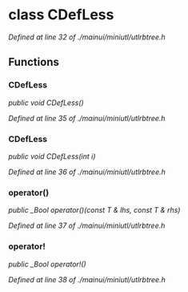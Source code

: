 # class CDefLess

*Defined at line 32 of ./mainui/miniutl/utlrbtree.h*

## Functions

### CDefLess<T>

*public void CDefLess<T>()*

*Defined at line 35 of ./mainui/miniutl/utlrbtree.h*

### CDefLess<T>

*public void CDefLess<T>(int i)*

*Defined at line 36 of ./mainui/miniutl/utlrbtree.h*

### operator()

*public _Bool operator()(const T & lhs, const T & rhs)*

*Defined at line 37 of ./mainui/miniutl/utlrbtree.h*

### operator!

*public _Bool operator!()*

*Defined at line 38 of ./mainui/miniutl/utlrbtree.h*



